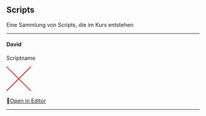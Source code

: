 ## Scripts

Eine Sammlung von Scripts, die im Kurs entstehen

----

#### David

Scriptname

![Scriptname](media/Missing.png)

🔗[Open in Editor](<!--- Link zum Editor-Script einfügen --->)

---

